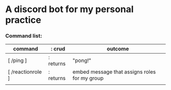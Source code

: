 # A discord bot for my personal practice

### Command list:

| command | : crud | outcome |
|---|---|---
| [ /ping ] | : returns| "pong!" |
| [ /reactionrole ] | : returns| embed message that assigns roles for my group |
|   |   |   |
